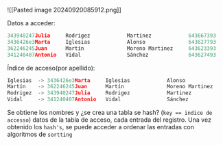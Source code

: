 ![[Pasted image 20240920085912.png]]

Datos a acceder:
```c
343940247Julia     Rodrigez            Martinez            643667393
3436426e3Marta     Iglesias            Alonso              643627793
362246245Juan      Martín              Moreno Martinez     643623393
341240407Antonio   Vidal               Sánchez             643627493
```

Índice de acceso(por apellido):
```c
Iglesias  -> 3436426e3Marta     Iglesias            Alonso              643627793
Martín    -> 362246245Juan      Martín              Moreno Martinez     643623393
Rodrigez  -> 343940247Julia     Rodrigez            Martinez            643667393
Vidal     -> 341240407Antonio   Vidal               Sánchez             643627493
```
Se obtiene los nombres y ¿se crea una tabla se hash? (``key == indice de accesso``) datos de la tabla de acceso, cada entrada del registro. Una vez obtenido los ``hash's``, se puede acceder a ordenar las entradas con algoritmos de ``sortting``